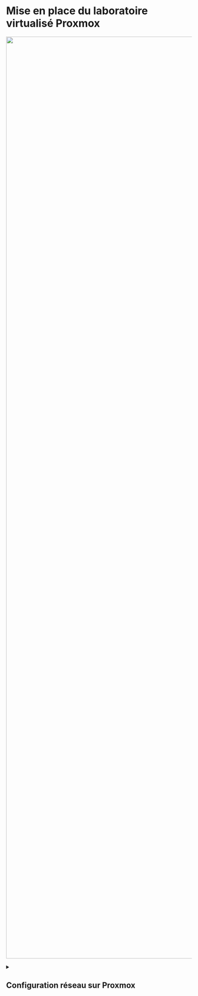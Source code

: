 # Mise en place du laboratoire virtualisé Proxmox
<p align="center">
<img src="https://github.com/user-attachments/assets/b1110e3a-a99e-46e3-85e4-9b8ba662131b" alt="Pictures" width="2500" >
</p>

<details><summary><h2>Configuration réseau sur Proxmox</h2></summary>  

<details><summary><h3>Plan d'adressage</h3></summary>  

| Nom machine                | Adresse IP            | Passerelle       | Commentaire      |
|----------------------------|-----------------------|------------------|------------------|
| **Stormshield-site1**      | 192.168.0.10/24       | 192.168.0.1      | WAN              |
|                            | 192.168.10.10/24      |                  | LAN-SERVEURS     |
|                            | 192.168.11.10/24      |                  | DMZ              |
|                            | 192.168.12.10/24      |                  | LAN-CLIENTS      |
| **Stormshield-site2**      | 192.168.0.11/24       | 192.168.0.1      | WAN              |
|                            | 192.168.13.10/24      |                  | LAN-SERVEURS     |
|                            | 192.168.14.10/24      |                  | DMZ              |
|                            | 192.168.15.10/24      |                  | LAN-CLIENTS      |
| **deb13-server-site1**     | 192.168.10.101/24     | 192.168.10.10    | LAN-SERVEURS     |
| **WinServer-site1**        | 192.168.10.102/24     | 192.168.10.10    | LAN-SERVEURS     |
| **ubuntu-serverDMZ-site1** | 192.168.11.101/24     | 192.168.11.10    | DMZ              |
| **ubuntu-server-site2**    | 192.168.13.101/24     | 192.168.13.10    | LAN-SERVEURS     |
| **ubuntu-client-site1**    | DHCP                  | 192.168.12.10    | LAN-CLIENTS      |

</details>

<details><summary><h3>Mise en place du bridge réseau</h3></summary>

**🎯 Objectif** : Configurer les **bridges réseau** sur le nœud Proxmox **SRV-AIS2** afin de permettre aux machines virtuelles ou conteneurs d'accéder au réseau physique.

<p align="center">
<img src="https://github.com/user-attachments/assets/7ba4b82b-bdb6-4b42-93aa-0b9689ec9d96" alt="Pictures" width="700" >
</p>

#### Étape 1 : Création du bridge

<p align="center">
<img src="https://github.com/user-attachments/assets/8e0fc111-0090-444d-acbc-2cd5a0be7069" alt="Pictures" width="500" >
</p>

1. **Accéder à l’interface Proxmox en mode “Server View”**
   - Dans le menu déroulant situé en haut à gauche de l’interface, sélectionner **`Server View`** pour afficher l’ensemble des datacenters et des nœuds.

2. **Sélectionner le nœud concerné**
   - Dans l’arborescence à gauche, cliquer sur le nœud souhaité (exemple : **`SRV-AIS2`**) pour y appliquer la configuration réseau.

3. **Ouvrir la section “Network”**
   - Dans le menu latéral du nœud, cliquez sur l’onglet "Network" (icône d’interconnexion).

4. **Créer une nouvelle interface réseau**
   - En haut à droite, cliquer sur le bouton **`Create`**.
   - Une liste s’affiche avec les types d’interfaces disponibles.

5. **Choisir “Linux Bridge”**
   - Dans la liste déroulante, sélectionner **`Linux Bridge`** pour commencer la création du pont réseau permettant aux VM/LXC de communiquer avec le réseau physique.


#### Étape 2 : Configuration du bridge

<p align="center">
<img src="https://github.com/user-attachments/assets/7ce5359f-caf7-455e-84d7-5a721b14b750" alt="Pictures" width="700" >
</p>

1. **Nommer le bridge**  
   - Saisissez un nom explicite dans le champ **`Name`** (exemple : `vmbr10`).

2. **Définir le réseau IPv4**  
   - Renseignez l’adresse du réseau dans le champ **`IPv4/CIDR`** (exemple : `192.168.10.0/24`).

3. **Définir les options de démarrage**  
   - Cochez **`Autostart`** pour que le bridge démarre automatiquement avec le système.

4. **Ajouter un commentaire**  
   - Précisez l’usage dans le champ **`Comment`** (exemple : `Réseau LAN Serveurs (Toul)`).

5. **Valider la création**  
   - Une fois tous les champs remplis, cliquez sur le bouton **`Create`** pour finaliser la création du bridge.


</details>

<details><summary><h2>Stormshield</h2></summary>
  
### Mise en place de Stormshield
### Paramétrage des interfaces réseaux
### Mise en place du Nat
### VPN site à site
### Dhcp server
### Port forwarding

</details>
